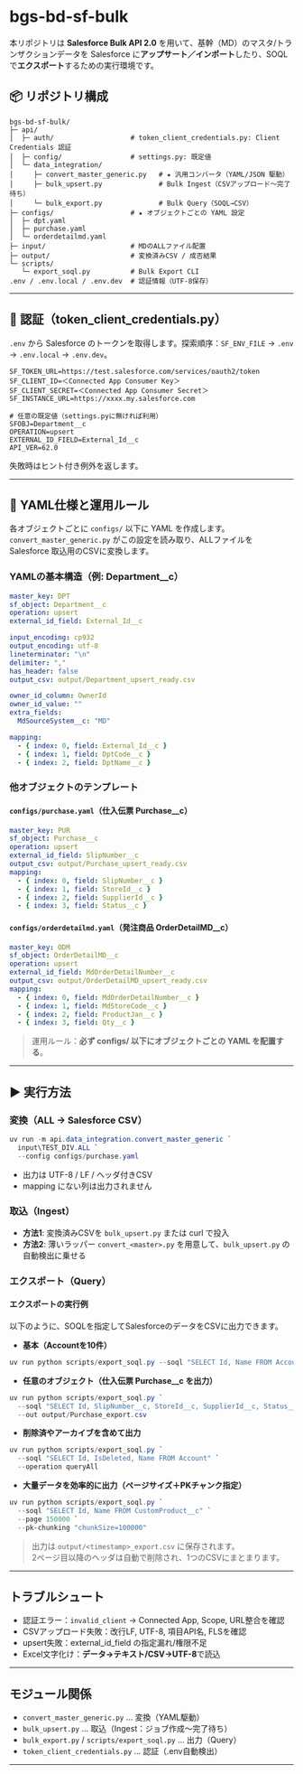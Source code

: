 # bgs-bd-sf-bulk

本リポジトリは **Salesforce Bulk API 2.0** を用いて、基幹（MD）のマスタ/トランザクションデータを Salesforce に**アップサート／インポート**したり、SOQLで**エクスポート**するための実行環境です。

## 📦 リポジトリ構成

```
bgs-bd-sf-bulk/
├─ api/
│  ├─ auth/                   # token_client_credentials.py: Client Credentials 認証
│  ├─ config/                 # settings.py: 既定値
│  └─ data_integration/
│     ├─ convert_master_generic.py   # ★ 汎用コンバータ（YAML/JSON 駆動）
│     ├─ bulk_upsert.py              # Bulk Ingest（CSVアップロード〜完了待ち）
│     └─ bulk_export.py              # Bulk Query（SOQL→CSV）
├─ configs/                   # ★ オブジェクトごとの YAML 設定
│  ├─ dpt.yaml
│  ├─ purchase.yaml
│  └─ orderdetailmd.yaml
├─ input/                     # MDのALLファイル配置
├─ output/                    # 変換済みCSV / 成否結果
└─ scripts/
   └─ export_soql.py          # Bulk Export CLI
.env / .env.local / .env.dev  # 認証情報（UTF-8保存）
```

---

## 🔐 認証（token_client_credentials.py）

`.env` から Salesforce のトークンを取得します。探索順序：`SF_ENV_FILE` → `.env` → `.env.local` → `.env.dev`。

```dotenv
SF_TOKEN_URL=https://test.salesforce.com/services/oauth2/token
SF_CLIENT_ID=＜Connected App Consumer Key＞
SF_CLIENT_SECRET=＜Connected App Consumer Secret＞
SF_INSTANCE_URL=https://xxxx.my.salesforce.com

# 任意の既定値（settings.pyに無ければ利用）
SFOBJ=Department__c
OPERATION=upsert
EXTERNAL_ID_FIELD=External_Id__c
API_VER=62.0
```

失敗時はヒント付き例外を返します。

---

## 🧩 YAML仕様と運用ルール

各オブジェクトごとに `configs/` 以下に YAML を作成します。`convert_master_generic.py` がこの設定を読み取り、ALLファイルを Salesforce 取込用のCSVに変換します。

### YAMLの基本構造（例: Department__c）

```yaml
master_key: DPT
sf_object: Department__c
operation: upsert
external_id_field: External_Id__c

input_encoding: cp932
output_encoding: utf-8
lineterminator: "\n"
delimiter: ","
has_header: false
output_csv: output/Department_upsert_ready.csv

owner_id_column: OwnerId
owner_id_value: ""
extra_fields:
  MdSourceSystem__c: "MD"

mapping:
  - { index: 0, field: External_Id__c }
  - { index: 1, field: DptCode__c }
  - { index: 2, field: DptName__c }
```

### 他オブジェクトのテンプレート

#### `configs/purchase.yaml`（仕入伝票 Purchase__c）

```yaml
master_key: PUR
sf_object: Purchase__c
operation: upsert
external_id_field: SlipNumber__c
output_csv: output/Purchase_upsert_ready.csv
mapping:
  - { index: 0, field: SlipNumber__c }
  - { index: 1, field: StoreId__c }
  - { index: 2, field: SupplierId__c }
  - { index: 3, field: Status__c }
```

#### `configs/orderdetailmd.yaml`（発注商品 OrderDetailMD__c）

```yaml
master_key: ODM
sf_object: OrderDetailMD__c
operation: upsert
external_id_field: MdOrderDetailNumber__c
output_csv: output/OrderDetailMD_upsert_ready.csv
mapping:
  - { index: 0, field: MdOrderDetailNumber__c }
  - { index: 1, field: MdStoreCode__c }
  - { index: 2, field: ProductJan__c }
  - { index: 3, field: Qty__c }
```

> 運用ルール：**必ず configs/ 以下にオブジェクトごとの YAML を配置する**。

---

## ▶️ 実行方法

### 変換（ALL → Salesforce CSV）

```powershell
uv run -m api.data_integration.convert_master_generic `
  input\TEST_DIV.ALL `
  --config configs/purchase.yaml
```

- 出力は UTF-8 / LF / ヘッダ付きCSV
- mapping にない列は出力されません

### 取込（Ingest）

- **方法1**: 変換済みCSVを `bulk_upsert.py` または curl で投入
- **方法2**: 薄いラッパー `convert_<master>.py` を用意して、`bulk_upsert.py` の自動検出に乗せる

### エクスポート（Query）
#### エクスポートの実行例

以下のように、SOQLを指定してSalesforceのデータをCSVに出力できます。

- **基本（Accountを10件）**
```powershell
uv run python scripts/export_soql.py --soql "SELECT Id, Name FROM Account LIMIT 10"
```

- **任意のオブジェクト（仕入伝票 Purchase__c を出力）**
```powershell
uv run python scripts/export_soql.py `
  --soql "SELECT Id, SlipNumber__c, StoreId__c, SupplierId__c, Status__c FROM Purchase__c" `
  --out output/Purchase_export.csv
```

- **削除済やアーカイブを含めて出力**
```powershell
uv run python scripts/export_soql.py `
  --soql "SELECT Id, IsDeleted, Name FROM Account" `
  --operation queryAll
```

- **大量データを効率的に出力（ページサイズ＋PKチャンク指定）**
```powershell
uv run python scripts/export_soql.py `
  --soql "SELECT Id, Name FROM CustomProduct__c" `
  --page 150000 `
  --pk-chunking "chunkSize=100000"
```

> 出力は `output/<timestamp>_export.csv` に保存されます。  
> 2ページ目以降のヘッダは自動で削除され、1つのCSVにまとまります。

---

## トラブルシュート

- 認証エラー：`invalid_client` → Connected App, Scope, URL整合を確認
- CSVアップロード失敗：改行LF, UTF-8, 項目API名, FLSを確認
- upsert失敗：external_id_field の指定漏れ/権限不足
- Excel文字化け：**データ→テキスト/CSV→UTF-8**で読込

---

## モジュール関係

- `convert_master_generic.py` … 変換（YAML駆動）
- `bulk_upsert.py` … 取込（Ingest：ジョブ作成〜完了待ち）
- `bulk_export.py` / `scripts/export_soql.py` … 出力（Query）
- `token_client_credentials.py` … 認証（.env自動検出）

---


